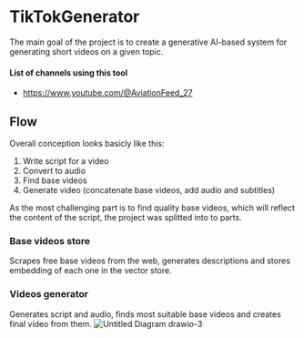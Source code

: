 # TikTokGenerator
The main goal of the project is to create a generative AI-based system for generating short videos on a given topic.

#### List of channels using this tool
- https://www.youtube.com/@AviationFeed_27

## Flow
Overall conception looks basicly like this:
1. Write script for a video
2. Convert to audio
3. Find base videos
4. Generate video (concatenate base videos, add audio and subtitles)

As the most challenging part is to find quality base videos, which will reflect the content of the script, the project was splitted into to parts.

### Base videos store
Scrapes free base videos from the web, generates descriptions and stores embedding of each one in the vector store.


### Videos generator
Generates script and audio, finds most suitable base videos and creates final video from them.
![Untitled Diagram drawio-3](https://github.com/user-attachments/assets/7e6d5e4b-3e1b-48de-aa22-3c0b73b3200e)


